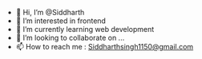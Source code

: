- 👋 Hi, I’m @Siddharth
- 👀 I’m interested in frontend
- 🌱 I’m currently learning web development
- 💞️ I’m looking to collaborate on ...
- 📫 How to reach me : Siddharthsingh1150@gmail.com

<!---
Siddharth1150/Siddharth1150 is a ✨ special ✨ repository because its `README.md` (this file) appears on your GitHub profile.
You can click the Preview link to take a look at your changes.
--->
